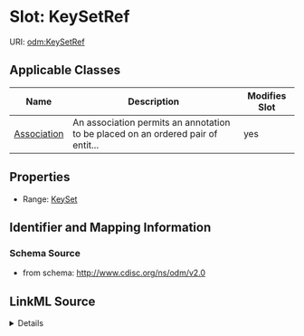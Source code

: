 # Slot: KeySetRef

URI: [odm:KeySetRef](http://www.cdisc.org/ns/odm/v2.0/KeySetRef)



<!-- no inheritance hierarchy -->




## Applicable Classes

| Name | Description | Modifies Slot |
| --- | --- | --- |
[Association](Association.md) | An association permits an annotation to be placed on an ordered pair of entit... |  yes  |







## Properties

* Range: [KeySet](KeySet.md)





## Identifier and Mapping Information







### Schema Source


* from schema: http://www.cdisc.org/ns/odm/v2.0




## LinkML Source

<details>
```yaml
name: KeySetRef
from_schema: http://www.cdisc.org/ns/odm/v2.0
rank: 1000
identifier: false
alias: KeySetRef
domain_of:
- Association
range: KeySet

```
</details>